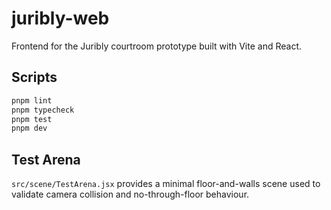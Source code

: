 # juribly-web

Frontend for the Juribly courtroom prototype built with Vite and React.

## Scripts

```bash
pnpm lint
pnpm typecheck
pnpm test
pnpm dev
```

## Test Arena

`src/scene/TestArena.jsx` provides a minimal floor-and-walls scene used to
validate camera collision and no-through-floor behaviour.

